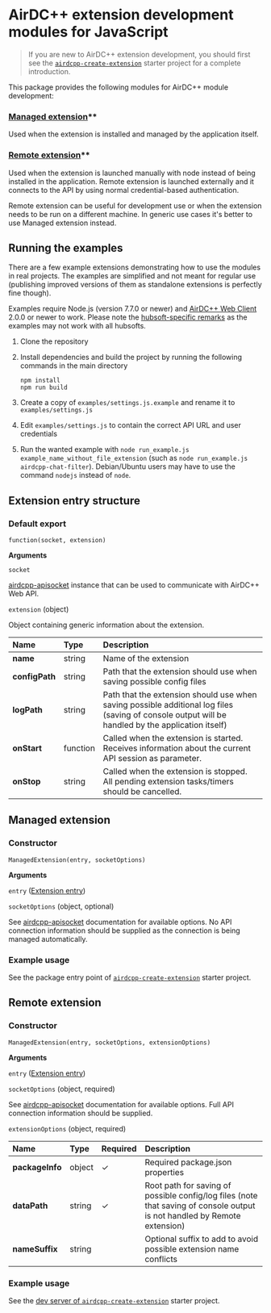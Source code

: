 # AirDC++ extension development modules for JavaScript

>If you are new to AirDC++ extension development, you should first see the [`airdcpp-create-extension`](https://github.com/airdcpp-web/airdcpp-create-extension/) starter project for a complete introduction.


This package provides the following modules for AirDC++ module development:

### [Managed extension](#managed-extension)**

Used when the extension is installed and managed by the application itself. 

### [Remote extension](#remote-extension)**

Used when the extension is launched manually with node instead of being installed in the application. Remote extension is launched externally and it connects to the API by using normal credential-based authentication. 

Remote extension can be useful for development use or when the extension needs to be run on a different machine. In generic use cases it's better to use Managed extension instead.

## Running the examples

There are a few example extensions demonstrating how to use the modules in real projects. The examples are simplified and not meant for regular use (publishing improved versions of them as standalone extensions is perfectly fine though).

Examples require Node.js (version 7.7.0 or newer) and [AirDC++ Web Client](https://airdcpp-web.github.io) 2.0.0 or newer to work. Please note the [hubsoft-specific remarks](https://airdcpp-web.github.io/docs/general/running-a-hub.html) as the examples may not work with all hubsofts.

1. Clone the repository
2. Install dependencies and build the project by running the following commands in the main directory

    ```
    npm install
    npm run build
    ``` 
3. Create a copy of ``examples/settings.js.example`` and rename it to ``examples/settings.js``
4. Edit ``examples/settings.js`` to contain the correct API URL and user credentials
5. Run the wanted example with `node run_example.js example_name_without_file_extension` (such as `node run_example.js airdcpp-chat-filter`). Debian/Ubuntu users may have to use the command `nodejs` instead of `node`.


## Extension entry structure

### Default export

`function(socket, extension)`

**Arguments**

`socket`

[airdcpp-apisocket](https://github.com/airdcpp-web/airdcpp-apisocket-js/) instance that can be used to communicate with AirDC++ Web API.

`extension` (object)

Object containing generic information about the extension.

| Name | Type | Description
| :--- | :--- | :--- |
| **name** | string | Name of the extension |
| **configPath** | string | Path that the extension should use when saving possible config files |
| **logPath** | string | Path that the extension should use when saving possible additional log files (saving of console output will be handled by the application itself) |
| **onStart** | function | Called when the extension is started. Receives information about the current API session as parameter. |
| **onStop** | string | Called when the extension is stopped. All pending extension tasks/timers should be cancelled. |




## Managed extension

### Constructor

`ManagedExtension(entry, socketOptions)`

**Arguments**

`entry` ([Extension entry](#extension-entry-structure))

`socketOptions` (object, optional)

See [airdcpp-apisocket](https://github.com/airdcpp-web/airdcpp-apisocket-js/blob/master/GUIDE.md#settings) documentation for available options. No API connection information should be supplied as the connection is being managed automatically.

### Example usage

See the package entry point of [`airdcpp-create-extension`]((https://github.com/airdcpp-web/airdcpp-create-extension/)) starter project.




## Remote extension

### Constructor

`ManagedExtension(entry, socketOptions, extensionOptions)`

**Arguments**

`entry` ([Extension entry](#extension-entry-structure))

`socketOptions` (object, required)

See [airdcpp-apisocket](https://github.com/airdcpp-web/airdcpp-apisocket-js/blob/master/GUIDE.md#settings) documentation for available options. Full API connection information should be supplied.

`extensionOptions` (object, required)

| Name | Type | Required | Description
| :--- | :--- | :--- | :--- |
| **packageInfo** | object | ✓ | Required package.json properties |
| **dataPath** | string | ✓ | Root path for saving of possible config/log files (note that saving of console output is not handled by Remote extension) |
| **nameSuffix** | string | | Optional suffix to add to avoid possible extension name conflicts |

### Example usage

See the [dev server of `airdcpp-create-extension`](https://github.com/airdcpp-web/airdcpp-create-extension/tree/master/devtools) starter project.
